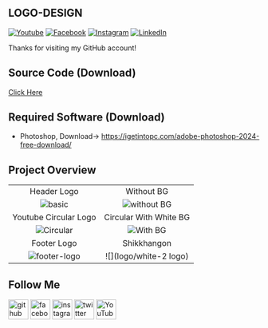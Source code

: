 ## LOGO-DESIGN

[![Youtube][youtube-shield]][youtube-url]
[![Facebook][facebook-shield]][facebook-url]
[![Instagram][instagram-shield]][instagram-url]
[![LinkedIn][linkedin-shield]][linkedin-url]

Thanks for visiting my GitHub account!

## Source Code (Download)

[Click Here](https://mega.nz/folder/kCs3gLwD#OreAYeEeXeabncC4hIbz-g)

## Required Software (Download)

- Photoshop, Download-> https://igetintopc.com/adobe-photoshop-2024-free-download/

## Project Overview

|                                                                                                                                     |                                                                                                                            |
| :---------------------------------------------------------------------------------------------------------------------------------: | :------------------------------------------------------------------------------------------------------------------------: |
|                                                             Header Logo                                                             |                                                         Without BG                                                         |
|                       ![basic](https://github.com/learnwithfair/logo-design/blob/main/Logo/Header%20Logo.png)                       |        ![without BG](https://github.com/learnwithfair/logo-design/blob/main/Logo/Header%20logo%20Without%20BG.png)         |
|                                                        Youtube Circular Logo                                                        |                                                   Circular With White BG                                                   |
| ![Circular](<https://github.com/learnwithfair/logo-design/blob/main/Logo/Learn%20With%20Fair%20Youtube%20Channel%20Logo%20(2).png>) | ![With BG](https://github.com/learnwithfair/logo-design/blob/main/Logo/Learn%20With%20Fair%20Youtube%20Channel%20Logo.png) |
|                                                             Footer Logo                                                             |                                                        Shikkhangon                                                         |
|                     ![footer-logo](https://github.com/learnwithfair/logo-design/blob/main/Logo/footer-logo.png)                     |                                                   ![](logo/white-2 logo)                                                   |

## Follow Me

[<img src='https://cdn.jsdelivr.net/npm/simple-icons@3.0.1/icons/github.svg' alt='github' height='40'>](https://github.com/learnwithfair) [<img src='https://cdn.jsdelivr.net/npm/simple-icons@3.0.1/icons/facebook.svg' alt='facebook' height='40'>](https://www.facebook.com/learnwithfair/) [<img src='https://cdn.jsdelivr.net/npm/simple-icons@3.0.1/icons/instagram.svg' alt='instagram' height='40'>](https://www.instagram.com/learnwithfair/) [<img src='https://cdn.jsdelivr.net/npm/simple-icons@3.0.1/icons/twitter.svg' alt='twitter' height='40'>](https://www.twiter.com/learnwithfair/) [<img src='https://cdn.jsdelivr.net/npm/simple-icons@3.0.1/icons/youtube.svg' alt='YouTube' height='40'>](https://www.youtube.com/@learnwithfair)

<!-- MARKDOWN LINKS & IMAGES -->

[youtube-shield]: https://img.shields.io/badge/-Youtube-black.svg?style=flat-square&logo=youtube&color=555&logoColor=white
[youtube-url]: https://youtube.com/@learnwithfair
[facebook-shield]: https://img.shields.io/badge/-Facebook-black.svg?style=flat-square&logo=facebook&color=555&logoColor=white
[facebook-url]: https://facebook.com/learnwithfair
[instagram-shield]: https://img.shields.io/badge/-Instagram-black.svg?style=flat-square&logo=instagram&color=555&logoColor=white
[instagram-url]: https://instagram.com/learnwithfair
[linkedin-shield]: https://img.shields.io/badge/-LinkedIn-black.svg?style=flat-square&logo=linkedin&colorB=555
[linkedin-url]: https://linkedin.com/company/learnwithfair
